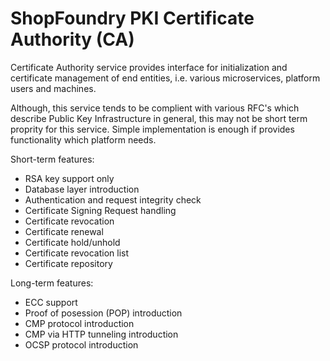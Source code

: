 # ShopFoundry PKI Certificate Authority (CA)

Certificate Authority service provides interface for initialization and certificate management of end entities, i.e. various microservices, platform users and machines.

Although, this service tends to be complient with various RFC's which describe Public Key Infrastructure in general, this may not be short term proprity for this service. Simple implementation is enough if provides functionality which platform needs. 

Short-term features:

 - RSA key support only
 - Database layer introduction
 - Authentication and request integrity check
 - Certificate Signing Request handling
 - Certificate revocation
 - Certificate renewal
 - Certificate hold/unhold
 - Certificate revocation list
 - Certificate repository


Long-term features:

- ECC support
- Proof of posession (POP) introduction
- CMP protocol introduction
- CMP via HTTP tunneling introduction
- OCSP protocol introduction